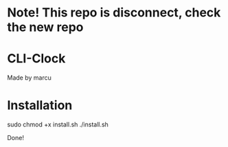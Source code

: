 # Note! This repo is disconnect, check the new repo

# CLI-Clock
Made by marcu

# Installation
sudo chmod +x install.sh
./install.sh

Done!

